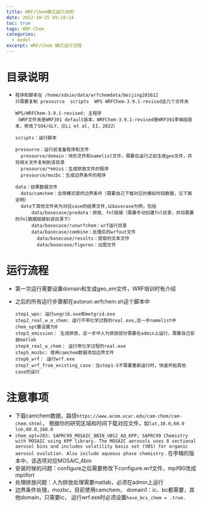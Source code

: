 ```yaml
---
title: WRF/Chem模式运行说明
date: 2022-10-25 09:18:14
toc: true
tags: WRF-Chem
categories:
  - model
excerpt: WRF/Chem 模式运行流程
---
```


# 目录说明

- ```shell
  程序和脚本在 /home/xdxie/data/wrfchemdata/beijing201612
  只需要复制 presource  scripts  WPS WRFChem-3.9.1-revised这几个文件夹
  
  WPS/WRFChem-3.9.1-revised: 主程序
  （WRF文件夹是WRF391 default版本，WRFChem-3.9.1-revised是WRF391李楠组版本，修改了SO4/GLY，见Li et al, EI，2022）
  
  scripts：运行脚本
  
  presource：运行前准备程序和文件
  	presource/domain：地形文件和namelist文件，需要在运行之前生成geo文件，并将相关文件复制到该目录
  	presource/*emiss：生成排放文件的程序
  	presource/mozbc：生成边界条件的程序
  
  data：结果数据文件
  	data/camchem：全球模式提供边界条件（需要自己下载对应的模拟时段数据，见下面说明）
  	data下其他文件夹为对应case的结果文件,以basecase为例，包括
  		data/basecase/predata：排放、fnl链接（需要手动创建fnl目录，并将需要的fnl数据链接到该目录下）
  		data/basecase/runwrfchem：wrf运行目录
  		data/basecase/combine：处理后的wrfout文件
          data/basecase/results：提取的文本文件
          data/basecase/figures：出图文件
  ```

# 运行流程

- 第一次运行需要设置domain和生成geo_em文件，WRF培训时有介绍

- 之后的所有运行步骤都在autorun.wrfchem.sh这个脚本中

  ```shell
  step1_wps: 运行ungrib.exe和metgrid.exe
  step2_real_w_o_chem: 运行不带化学过程的real.exe,这一步namelist中chem_opt要设置为0
  step3_emission： 生成排放，这一步中人为排放部分需要在admin上运行，需要自己安装matlab
  step4_real_w_chem： 运行带化学过程的real.exe
  step5_mozbc: 使用camchem数据添加边界文件
  step6_wrf： 运行wrf.exe
  step7_wrf_from_existing_case：当step1-5不需要重新运行时，快速开始其他case的运行
  
  ```

  

# 注意事项

- 下载camchem数据，路径```https://www.acom.ucar.edu/cam-chem/cam-chem.shtml```， 根据你的研究区域和时间下载对应文件，如```lat,10.0,60.0 lon,60.0,160.0 ```
- ```chem_opt=203: SAPRC99_MOSAIC_8BIN_VBS2_AQ_KPP; SAPRC99 Chemistry with MOSAIC using KPP library. The MOSAIC aerosols uses 8 sectional aerosol bins and includes volatility basis set (VBS) for organic aerosol evolution. Also include aqueous phase chemistry.``` 在李楠的版本中，该选项对应MOSAIC_4bin
- 安装时候的问题：configure之后需要修改下configure.wrf文件，mpif90改成mpiifort
- 处理排放问题：人为排放处理需要matlab，必须在admin上运行
- 边界条件处理，mozbc，目前使用camchem， domain1：ic、bc都需要，其他domain，只需要ic， 运行wrf.exe时必须设置```have_bcs_chem = .true. ```



